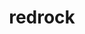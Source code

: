 ---
title: "redrock"
info: "This project went through a lot of changes over its lifetime. The two partners of Redrock Consultants had differing design interests, so I had to work closely with both clients to find a logo they were both happy with. Below are a list of drafts I created before landing on the final design as seen in the first image."
images: ["../../images/site_images/redrock/home_redrock.png", "../../images/site_images/redrock/detail_redrock1.png", "../../images/site_images/redrock/detail_redrock2.png", "../../images/site_images/redrock/detail_redrock3.png", "../../images/site_images/redrock/detail_redrock4.png", "../../images/site_images/redrock/detail_redrock5.png", "../../images/site_images/redrock/detail_redrock6.png"]
---